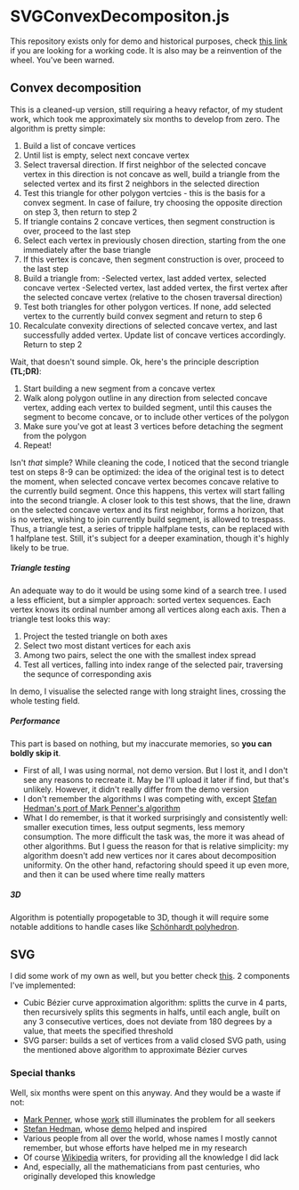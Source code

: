 ﻿# SVGConvexDecompositon.js
This repository exists only for demo and historical purposes, check [this link][poly-decomp] if you are looking for a working code. It is also may be a reinvention of the wheel. You've been warned.
## Convex decomposition
This is a cleaned-up version, still requiring a heavy refactor, of my student work, which took me approximately six months to develop from zero. The algorithm is pretty simple:
1) Build a list of concave vertices
2) Until list is empty, select next concave vertex
3) Select traversal direction. If first neighbor of the selected concave vertex in this direction is not concave as well, build a triangle from the selected vertex and its first 2 neighbors in the selected direction
4) Test this triangle for other polygon vertcies - this is the basis for a convex segment. In case of failure, try choosing the opposite direction on step 3, then return to step 2
5) If triangle contains 2 concave vertices, then segment construction is over, proceed to the last step
6) Select each vertex in previously chosen direction, starting from the one immediately after the base triangle
7) If this vertex is concave, then segment construction is over, proceed to the last step
8) Build a triangle from:
-Selected vertex, last added vertex, selected concave vertex
-Selected vertex, last added vertex, the first vertex after the selected concave vertex (relative to the chosen traversal direction)
9) Test both triangles for other polygon vertices. If none, add selected vertex to the currently build convex segment and return to step 6
10) Recalculate convexity directions of selected concave vertex, and last successfully added vertex. Update list of concave vertices accordingly. Return to step 2

Wait, that doesn't sound simple. Ok, here's the principle description __(TL;DR)__:
1) Start building a new segment from a concave vertex
2) Walk along polygon outline in any direction from selected concave vertex, adding each vertex to builded segment, until this causes the segment to become concave, or to include other vertices of the polygon
3) Make sure you've got at least 3 vertices before detaching the segment from the polygon
4) Repeat!

Isn't _that_ simple?
While cleaning the code, I noticed that the second triangle test on steps 8-9 can be optimized: the idea of the original test is to detect the moment, when selected concave vertex becomes concave relative to the currently build segment. Once this happens, this vertex will start falling into the second triangle. A closer look to this test shows, that the line, drawn on the selected concave vertex and its first neighbor, forms a horizon, that is no vertex, wishing to join currently build segment, is allowed to trespass. Thus, a triangle test, a series of tripple halfplane tests, can be replaced with 1 halfplane test. Still, it's subject for a deeper examination, though it's highly likely to be true.
##### Triangle testing
An adequate way to do it would be using some kind of a search tree. I used a less efficient, but a simpler approach: sorted vertex sequences. Each vertex knows its ordinal number among all vertices along each axis. Then a triangle test looks this way:
1) Project the tested triangle on both axes
2) Select two most distant vertices for each axis
3) Among two pairs, select the one with the smallest index spread
4) Test all vertices, falling into index range of the selected pair, traversing the sequnce of corresponding axis

In demo, I visualise the selected range with long straight lines, crossing the whole testing field.
##### Performance
This part is based on nothing, but my inaccurate memories, so __you can boldly skip it__.
- First of all, I was using normal, not demo version. But I lost it, and I don't see any reasons to recreate it. May be I'll upload it later if find, but that's unlikely. However, it didn't really differ from the demo version
- I don't remember the algorithms I was competing with, except [Stefan Hedman's port of Mark Penner's algorithm][poly-decomp]
- What I do remember, is that it worked surprisingly and consistently well: smaller execution times, less output segments, less memory consumption. The more difficult the task was, the more it was ahead of other algorithms. But I guess the reason for that is relative simplicity: my algorithm doesn't add new vertices nor it cares about decomposition uniformity. On the other hand, refactoring should speed it up even more, and then it can be used where time really matters

##### 3D
Algorithm is potentially propogetable to 3D, though it will require some notable additions to handle cases like [Schönhardt polyhedron][polyhedron].
## SVG
I did some work of my own as well, but you better check [this][bezier.js]. 2 components I've implemented:
- Cubic Bézier curve approximation algorithm: splitts the curve in 4 parts, then recursively splits this segments in halfs, until each angle, built on any 3 consecutive vertices, does not deviate from 180 degrees by a value, that meets the specified threshold
- SVG parser: builds a set of vertices from a valid closed SVG path, using the mentioned above algorithm to approximate Bézier curves

### Special thanks
Well, six months were spent on this anyway. And they would be a waste if not:
- [Mark Penner][mpen], whose [work][bayazit] still illuminates the problem for all seekers
- [Stefan Hedman][schteppe], whose [demo][poly-decomp-demo] helped and inspired
- Various people from all over the world, whose names I mostly cannot remember, but whose efforts have helped me in my research
- Of course [Wikipedia](https://www.wikipedia.org/) writers, for providing all the knowledge I did lack
- And, especially, all the mathematicians from past centuries, who originally developed this knowledge

[poly-decomp]: <https://github.com/schteppe/poly-decomp.js>
[poly-decomp-demo]: <http://schteppe.github.io/poly-decomp.js/#path=160,150/118,108/78,154/32,48/192,40>
[polyhedron]: <https://en.wikipedia.org/wiki/Sch%C3%B6nhardt_polyhedron>
[bezier.js]: <https://pomax.github.io/bezierjs/>
[mpen]: <https://mpen.ca/>
[bayazit]: <https://mpen.ca/406/overview>
[schteppe]: <https://github.com/schteppe>